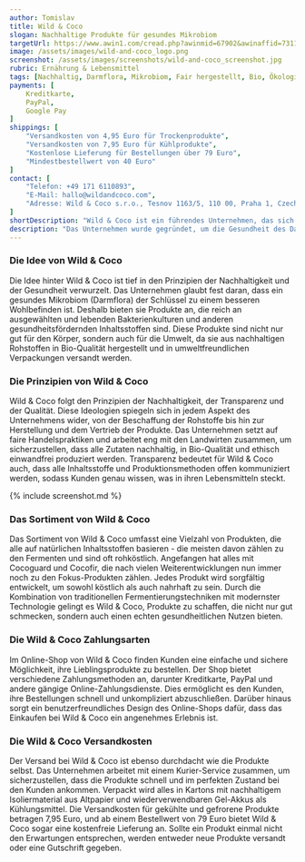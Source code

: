 ```yaml
---
author: Tomislav
title: Wild & Coco
slogan: Nachhaltige Produkte für gesundes Mikrobiom
targetUrl: https://www.awin1.com/cread.php?awinmid=67902&awinaffid=731132
image: /assets/images/wild-and-coco_logo.png
screenshot: /assets/images/screenshots/wild-and-coco_screenshot.jpg
rubric: Ernährung & Lebensmittel
tags: [Nachhaltig, Darmflora, Mikrobiom, Fair hergestellt, Bio, Ökologisch]
payments: [
    Kreditkarte,
    PayPal,
    Google Pay
]
shippings: [
    "Versandkosten von 4,95 Euro für Trockenprodukte",
    "Versandkosten von 7,95 Euro für Kühlprodukte",
    "Kostenlose Lieferung für Bestellungen über 79 Euro",
    "Mindestbestellwert von 40 Euro"
]
contact: [
    "Telefon: +49 171 6110893",
    "E-Mail: hallo@wildandcoco.com",
    "Adresse: Wild & Coco s.r.o., Tesnov 1163/5, 110 00, Praha 1, Czech Republic"
]
shortDescription: "Wild & Coco ist ein führendes Unternehmen, das sich auf die Herstellung und den Vertrieb von fermentierten Lebensmitteln und Getränken aus der jungen Kokosnuss und anderen natürlichen Zutaten spezialisiert hat."
description: "Das Unternehmen wurde gegründet, um die Gesundheit des Darm-Mikrobioms zu fördern und gleichzeitig nachhaltige, köstliche Alternativen zu herkömmlichen Produkten anzubieten. Mit einem klaren Fokus auf Nachhaltigkeit, Transparenz und Gesundheit setzt Wild & Coco neue Maßstäbe in der Lebensmittelindustrie."
---
```


### Die Idee von Wild & Coco

Die Idee hinter Wild & Coco ist tief in den Prinzipien der Nachhaltigkeit und der Gesundheit verwurzelt. Das Unternehmen glaubt fest daran, dass ein gesundes Mikrobiom (Darmflora) der Schlüssel zu einem besseren Wohlbefinden ist. Deshalb bieten sie Produkte an, die reich an ausgewählten und lebenden Bakterienkulturen und anderen gesundheitsfördernden Inhaltsstoffen sind. Diese Produkte sind nicht nur gut für den Körper, sondern auch für die Umwelt, da sie aus nachhaltigen Rohstoffen in Bio-Qualität hergestellt und in umweltfreundlichen Verpackungen versandt werden.

### Die Prinzipien von Wild & Coco

Wild & Coco folgt den Prinzipien der Nachhaltigkeit, der Transparenz und der Qualität. Diese Ideologien spiegeln sich in jedem Aspekt des Unternehmens wider, von der Beschaffung der Rohstoffe bis hin zur Herstellung und dem Vertrieb der Produkte. Das Unternehmen setzt auf faire Handelspraktiken und arbeitet eng mit den Landwirten zusammen, um sicherzustellen, dass alle Zutaten nachhaltig, in Bio-Qualität und ethisch einwandfrei produziert werden. Transparenz bedeutet für Wild & Coco auch, dass alle Inhaltsstoffe und Produktionsmethoden offen kommuniziert werden, sodass Kunden genau wissen, was in ihren Lebensmitteln steckt.

{% include screenshot.md %}

### Das Sortiment von Wild & Coco

Das Sortiment von Wild & Coco umfasst eine Vielzahl von Produkten, die alle auf natürlichen Inhaltsstoffen basieren - die meisten davon zählen zu den Fermenten und sind oft rohköstlich. Angefangen hat alles mit Cocoguard und Cocofir, die nach vielen Weiterentwicklungen nun immer noch zu den Fokus-Produkten zählen. Jedes Produkt wird sorgfältig entwickelt, um sowohl köstlich als auch nahrhaft zu sein. Durch die Kombination von traditionellen Fermentierungstechniken mit modernster Technologie gelingt es Wild & Coco, Produkte zu schaffen, die nicht nur gut schmecken, sondern auch einen echten gesundheitlichen Nutzen bieten.

### Die Wild & Coco Zahlungsarten

Im Online-Shop von Wild & Coco finden Kunden eine einfache und sichere Möglichkeit, ihre Lieblingsprodukte zu bestellen. Der Shop bietet verschiedene Zahlungsmethoden an, darunter Kreditkarte, PayPal und andere gängige Online-Zahlungsdienste. Dies ermöglicht es den Kunden, ihre Bestellungen schnell und unkompliziert abzuschließen. Darüber hinaus sorgt ein benutzerfreundliches Design des Online-Shops dafür, dass das Einkaufen bei Wild & Coco ein angenehmes Erlebnis ist.

### Die Wild & Coco Versandkosten

Der Versand bei Wild & Coco ist ebenso durchdacht wie die Produkte selbst. Das Unternehmen arbeitet mit einem Kurier-Service zusammen, um sicherzustellen, dass die Produkte schnell und im perfekten Zustand bei den Kunden ankommen. Verpackt wird alles in Kartons mit nachhaltigem Isoliermaterial aus Altpapier und wiederverwendbaren Gel-Akkus als Kühlungsmittel. Die Versandkosten für gekühlte und gefrorene Produkte betragen 7,95 Euro, und ab einem Bestellwert von 79 Euro bietet Wild & Coco sogar eine kostenfreie Lieferung an. Sollte ein Produkt einmal nicht den Erwartungen entsprechen, werden entweder neue Produkte versandt oder eine Gutschrift gegeben.
